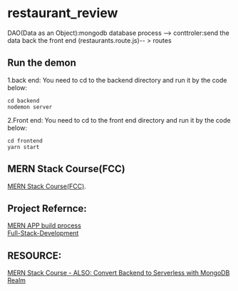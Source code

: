 # restaurant_review
DAO(Data as an Object):mongodb database process --> conttroler:send the data back the front end (restaurants.route.js)-- > routes



## Run the demon

1.back end: You need to cd to the backend directory and run it by the code below:
```
cd backend
nodemon server
```
2.Front end: You need to cd to the front end directory and run it by the code below:
```
cd frontend
yarn start
```


## MERN Stack Course(FCC)
[MERN Stack Course(FCC)](https://gist.github.com/GlennOu66304/a82c06d9d5dcd52ddb35fdc1af11ff5f). 


## Project Refernce:
[MERN APP build process](https://github.com/GlennOu66304/Social_app/blob/main/README.md)  
[Full-Stack-Development](https://github.com/GlennOu66304/Full-Stack-Development)  
## RESOURCE:
[MERN Stack Course - ALSO: Convert Backend to Serverless with MongoDB Realm](https://www.youtube.com/watch?v=mrHNSanmqQ4&t=0s)  
